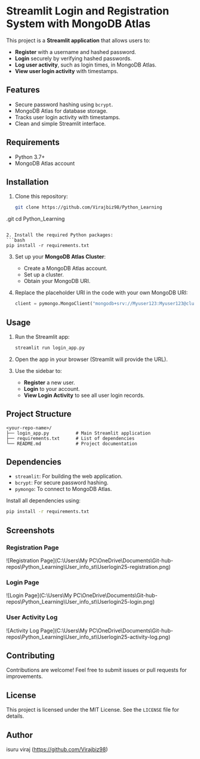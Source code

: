 # Streamlit Login and Registration System with MongoDB Atlas

This project is a **Streamlit application** that allows users to:

- **Register** with a username and hashed password.
- **Login** securely by verifying hashed passwords.
- **Log user activity**, such as login times, in MongoDB Atlas.
- **View user login activity** with timestamps.

## Features

- Secure password hashing using `bcrypt`.
- MongoDB Atlas for database storage.
- Tracks user login activity with timestamps.
- Clean and simple Streamlit interface.

## Requirements

- Python 3.7+
- MongoDB Atlas account

## Installation

1. Clone this repository:
   ```bash
   git clone https://github.com/Virajbiz98/Python_Learning
.git
   cd Python_Learning

   ```

2. Install the required Python packages:
   ```bash
   pip install -r requirements.txt
   ```

3. Set up your **MongoDB Atlas Cluster**:
   - Create a MongoDB Atlas account.
   - Set up a cluster.
   - Obtain your MongoDB URI.

4. Replace the placeholder URI in the code with your own MongoDB URI:
   ```python
   client = pymongo.MongoClient("mongodb+srv://Myuser123:Myuser123@cluster123.r0ahy.mongodb.net/?retryWrites=true&w=majority&appName=Cluster123")
   ```

## Usage

1. Run the Streamlit app:
   ```bash
   streamlit run login_app.py
   ```

2. Open the app in your browser (Streamlit will provide the URL).

3. Use the sidebar to:
   - **Register** a new user.
   - **Login** to your account.
   - **View Login Activity** to see all user login records.

## Project Structure

```
<your-repo-name>/
├── login_app.py          # Main Streamlit application
├── requirements.txt      # List of dependencies
└── README.md             # Project documentation
```

## Dependencies

- `streamlit`: For building the web application.
- `bcrypt`: For secure password hashing.
- `pymongo`: To connect to MongoDB Atlas.

Install all dependencies using:
```bash
pip install -r requirements.txt
```

## Screenshots

### Registration Page
![Registration Page](C:\Users\My PC\OneDrive\Documents\Git-hub-repos\Python_Learning\User_info_st\Userlogin25-registration.png)

### Login Page
![Login Page](C:\Users\My PC\OneDrive\Documents\Git-hub-repos\Python_Learning\User_info_st\Userlogin25-login.png)

### User Activity Log
![Activity Log Page](C:\Users\My PC\OneDrive\Documents\Git-hub-repos\Python_Learning\User_info_st\Userlogin25-activity-log.png)

## Contributing

Contributions are welcome! Feel free to submit issues or pull requests for improvements.

## License

This project is licensed under the MIT License. See the `LICENSE` file for details.

## Author

isuru viraj (https://github.com/Virajbiz98)

